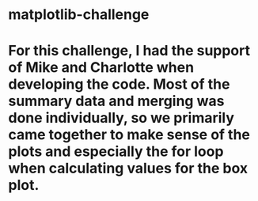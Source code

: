 # matplotlib-challenge

# For this challenge, I had the support of Mike and Charlotte when developing the code. Most of the summary data and merging was done individually, so we primarily came together to make sense of the plots and especially the for loop when calculating values for the box plot.